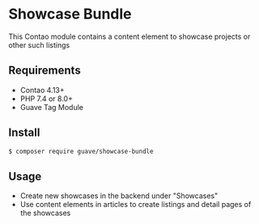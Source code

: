 # Showcase Bundle

This Contao module contains a content element to showcase projects or other such listings

## Requirements

- Contao 4.13+
- PHP 7.4 or 8.0+
- Guave Tag Module

## Install

```BASH
$ composer require guave/showcase-bundle
```

## Usage

- Create new showcases in the backend under "Showcases"
- Use content elements in articles to create listings and detail pages of the showcases
